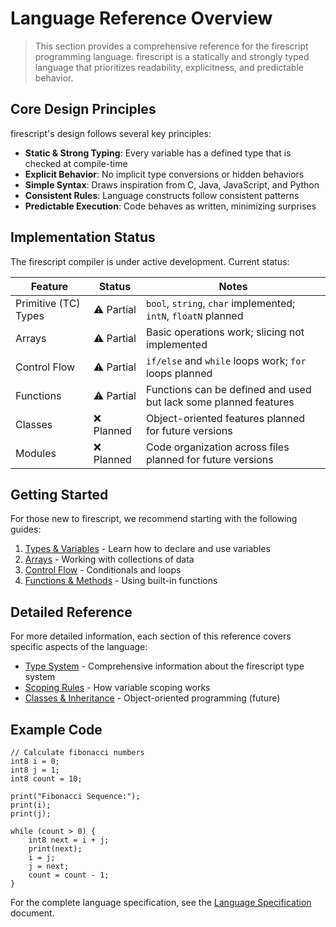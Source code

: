 # Language Reference Overview

> This section provides a comprehensive reference for the firescript programming language. firescript is a statically and strongly typed language that prioritizes readability, explicitness, and predictable behavior.

## Core Design Principles

firescript's design follows several key principles:

- **Static & Strong Typing**: Every variable has a defined type that is checked at compile-time
- **Explicit Behavior**: No implicit type conversions or hidden behaviors
- **Simple Syntax**: Draws inspiration from C, Java, JavaScript, and Python
- **Consistent Rules**: Language constructs follow consistent patterns
- **Predictable Execution**: Code behaves as written, minimizing surprises

## Implementation Status

The firescript compiler is under active development. Current status:

| Feature | Status | Notes |
|---------|--------|-------|
| Primitive (TC) Types | ⚠️ Partial | `bool`, `string`, `char` implemented; `intN`, `floatN` planned |
| Arrays | ⚠️ Partial | Basic operations work; slicing not implemented |
| Control Flow | ⚠️ Partial | `if/else` and `while` loops work; `for` loops planned |
| Functions | ⚠️ Partial | Functions can be defined and used but lack some planned features |
| Classes | ❌ Planned | Object-oriented features planned for future versions |
| Modules | ❌ Planned | Code organization across files planned for future versions |

## Getting Started

For those new to firescript, we recommend starting with the following guides:

1. [Types & Variables](variables.md) - Learn how to declare and use variables
2. [Arrays](arrays.md) - Working with collections of data
3. [Control Flow](control_flow.md) - Conditionals and loops
4. [Functions & Methods](functions.md) - Using built-in functions

## Detailed Reference

For more detailed information, each section of this reference covers specific aspects of the language:

- [Type System](type_system.md) - Comprehensive information about the firescript type system
- [Scoping Rules](scoping.md) - How variable scoping works
- [Classes & Inheritance](classes.md) - Object-oriented programming (future)

## Example Code

```firescript
// Calculate fibonacci numbers
int8 i = 0;
int8 j = 1;
int8 count = 10;

print("Fibonacci Sequence:");
print(i);
print(j);

while (count > 0) {
    int8 next = i + j;
    print(next);
    i = j;
    j = next;
    count = count - 1;
}
```

For the complete language specification, see the [Language Specification](../language_specification.md) document.